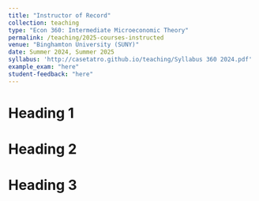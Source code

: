 ```yaml
---
title: "Instructor of Record"
collection: teaching
type: "Econ 360: Intermediate Microeconomic Theory"
permalink: /teaching/2025-courses-instructed
venue: "Binghamton University (SUNY)"
date: Summer 2024, Summer 2025
syllabus: 'http://casetatro.github.io/teaching/Syllabus 360 2024.pdf'
example_exam: "here"
student-feedback: "here"
---
```


Heading 1
======

Heading 2
======

Heading 3
======